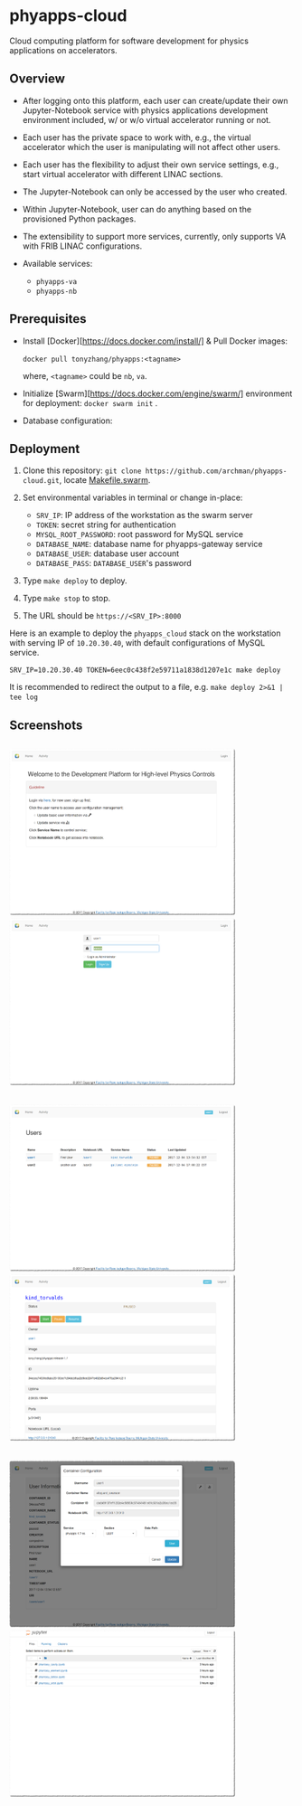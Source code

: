# phyapps-cloud

Cloud computing platform for software development for physics applications
on accelerators.

## Overview

* After logging onto this platform, each user can create/update their own
Jupyter-Notebook service with physics applications development environment
included, w/ or w/o virtual accelerator running or not.

* Each user has the private space to work with, e.g., the virtual
accelerator which the user is manipulating will not affect other users.

* Each user has the flexibility to adjust their own service settings, e.g.,
start virtual accelerator with different LINAC sections.

* The Jupyter-Notebook can only be accessed by the user who created.

* Within Jupyter-Notebook, user can do anything based on the provisioned
Python packages.

* The extensibility to support more services, currently, only supports VA with FRIB LINAC configurations.

* Available services:
  + `phyapps-va`
  + `phyapps-nb`

## Prerequisites

* Install [Docker][https://docs.docker.com/install/] & Pull Docker images:

    `docker pull tonyzhang/phyapps:<tagname>`

  where, `<tagname>` could be `nb`, `va`.

* Initialize [Swarm][https://docs.docker.com/engine/swarm/] environment for deployment: `docker swarm init` .

* Database configuration:

## Deployment

1. Clone this repository: ``git clone https://github.com/archman/phyapps-cloud.git``, locate [Makefile.swarm](https://github.com/archman/phyapps-cloud/blob/master/Makefile.swarm).

2. Set environmental variables in terminal or change in-place:
    * `SRV_IP`: IP address of the workstation as the swarm server
    * `TOKEN`: secret string for authentication
    * `MYSQL_ROOT_PASSWORD`: root password for MySQL service
    * `DATABASE_NAME`: database name for phyapps-gateway service
    * `DATABASE_USER`: database user account
    * `DATABASE_PASS`: `DATABASE_USER`'s password

3. Type `make deploy` to deploy.

4. Type `make stop` to stop.

5. The URL should be `https://<SRV_IP>:8000`

Here is an example to deploy the `phyapps_cloud` stack on the workstation with serving IP of `10.20.30.40`, with default configurations of MySQL service.
```shell
SRV_IP=10.20.30.40 TOKEN=6eec0c438f2e59711a1838d1207e1c make deploy
```
It is recommended to redirect the output to a file, e.g.
`make deploy 2>&1 | tee log`

## Screenshots

<img src="/screenshots/01_index.png?raw=true" alt="Home Page" title="Home Page" width="400"/><img src="/screenshots/02_login.png?raw=true" alt="Login Page" title="Login Page" width="400"/>
---
<img src="/screenshots/03_users.png?raw=true" alt="Users Activities" title="Users Activities" width="400"/><img src="/screenshots/04_service_admin.png?raw=true" alt="Service Control" title="Service Control" width="400"/>
---
<img src="/screenshots/05_service_new.png?raw=true" alt="Create New Service" title="Create New Service" width="400"/><img src="/screenshots/06_notebook.png?raw=true" alt="Jupyter Notebook" title="Jupyter Notebook" width="400"/>
---
